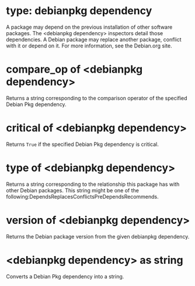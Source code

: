 # type: debianpkg dependency

A package may depend on the previous installation of other software packages. The &lt;debianpkg dependency&gt; inspectors detail those dependencies. A Debian package may replace another package, conflict with it or depend on it. For more information, see the Debian.org site.

# compare_op of &lt;debianpkg dependency&gt;

Returns a string corresponding to the comparison operator of the specified Debian Pkg dependency.

# critical of &lt;debianpkg dependency&gt;

Returns `True` if the specified Debian Pkg dependency is critical.

# type of &lt;debianpkg dependency&gt;

Returns a string corresponding to the relationship this package has with other Debian packages. This string might be one of the following:DependsReplacesConflictsPreDependsRecommends.

# version of &lt;debianpkg dependency&gt;

Returns the Debian package version from the given debianpkg dependency.

# &lt;debianpkg dependency&gt; as string

Converts a Debian Pkg dependency into a string.
